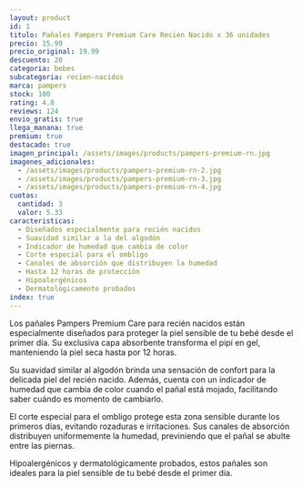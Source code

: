 ```yaml
---
layout: product
id: 1
titulo: Pañales Pampers Premium Care Recién Nacido x 36 unidades
precio: 15.99
precio_original: 19.99
descuento: 20
categoria: bebes
subcategoria: recien-nacidos
marca: pampers
stock: 100
rating: 4.8
reviews: 124
envio_gratis: true
llega_manana: true
premium: true
destacado: true
imagen_principal: /assets/images/products/pampers-premium-rn.jpg
imagenes_adicionales:
  - /assets/images/products/pampers-premium-rn-2.jpg
  - /assets/images/products/pampers-premium-rn-3.jpg
  - /assets/images/products/pampers-premium-rn-4.jpg
cuotas:
  cantidad: 3
  valor: 5.33
caracteristicas:
  - Diseñados especialmente para recién nacidos
  - Suavidad similar a la del algodón
  - Indicador de humedad que cambia de color
  - Corte especial para el ombligo
  - Canales de absorción que distribuyen la humedad
  - Hasta 12 horas de protección
  - Hipoalergénicos
  - Dermatológicamente probados
index: true
---
```


Los pañales Pampers Premium Care para recién nacidos están especialmente diseñados para proteger la piel sensible de tu bebé desde el primer día. Su exclusiva capa absorbente transforma el pipí en gel, manteniendo la piel seca hasta por 12 horas.

Su suavidad similar al algodón brinda una sensación de confort para la delicada piel del recién nacido. Además, cuenta con un indicador de humedad que cambia de color cuando el pañal está mojado, facilitando saber cuándo es momento de cambiarlo.

El corte especial para el ombligo protege esta zona sensible durante los primeros días, evitando rozaduras e irritaciones. Sus canales de absorción distribuyen uniformemente la humedad, previniendo que el pañal se abulte entre las piernas.

Hipoalergénicos y dermatológicamente probados, estos pañales son ideales para la piel sensible de tu bebé desde el primer día.


